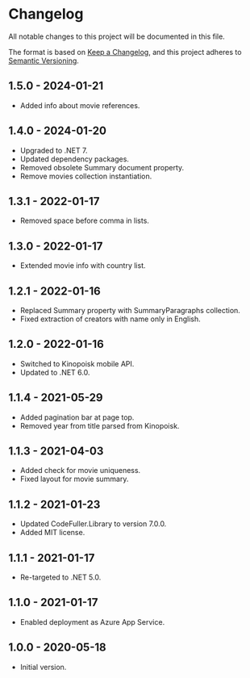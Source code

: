 # Changelog

All notable changes to this project will be documented in this file.

The format is based on [Keep a Changelog](https://keepachangelog.com/en/1.0.0/),
and this project adheres to [Semantic Versioning](https://semver.org/spec/v2.0.0.html).

## 1.5.0 - 2024-01-21
- Added info about movie references.

## 1.4.0 - 2024-01-20
- Upgraded to .NET 7.
- Updated dependency packages.
- Removed obsolete Summary document property.
- Remove movies collection instantiation.

## 1.3.1 - 2022-01-17
- Removed space before comma in lists.

## 1.3.0 - 2022-01-17
- Extended movie info with country list.

## 1.2.1 - 2022-01-16
- Replaced Summary property with SummaryParagraphs collection.
- Fixed extraction of creators with name only in English.

## 1.2.0 - 2022-01-16
- Switched to Kinopoisk mobile API.
- Updated to .NET 6.0.

## 1.1.4 - 2021-05-29
- Added pagination bar at page top.
- Removed year from title parsed from Kinopoisk.

## 1.1.3 - 2021-04-03
- Added check for movie uniqueness.
- Fixed layout for movie summary.

## 1.1.2 - 2021-01-23
- Updated CodeFuller.Library to version 7.0.0.
- Added MIT license.

## 1.1.1 - 2021-01-17
- Re-targeted to .NET 5.0.

## 1.1.0 - 2021-01-17
- Enabled deployment as Azure App Service.

## 1.0.0 - 2020-05-18
- Initial version.
